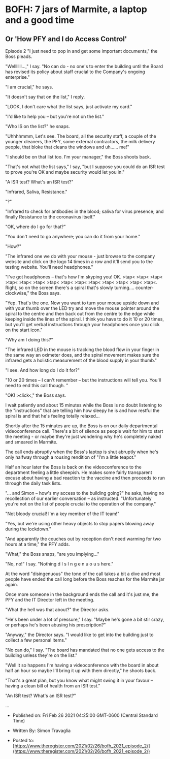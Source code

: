 # BOFH: 7 jars of Marmite, a laptop and a good time

## Or 'How PFY and I do Access Control'

Episode 2 "I just need to pop in and get some important documents," the Boss pleads.

"Welllllll…," I say. "No can do - no one's to enter the building until the Board has revised its policy about staff crucial to the Company's ongoing enterprise."

"I am crucial," he says.

"It doesn't say that on the list," I reply.

"LOOK, I don't care what the list says, just activate my card."

"I'd like to help you – but you're not on the list."

"Who IS on the list?" he snaps.

"Uhhhhmmm, Let's see. The board, all the security staff, a couple of the younger cleaners, the PFY, some external contractors, the milk delivery people, that bloke that cleans the windows and uh...... me!"

"I should be on that list too. I'm your manager," the Boss shoots back.

"That's not what the list says," I say, "but I suppose you could do an ISR test to prove you're OK and maybe security would let you in."

"A ISR test? What's an ISR test?"

"Infrared, Saliva, Resistance."

"?"

"Infrared to check for antibodies in the blood; saliva for virus presence; and finally Resistance to the coronavirus itself."

"OK, where do I go for that?"

"You don't need to go anywhere; you can do it from your home."

"How?"

"The infrared one we do with your mouse - just browse to the company website and click on the logo 14 times in a row and it'll send you to the testing website. You'll need headphones."

"I've got headphones – that's how I'm skyping you! OK. >tap< >tap< >tap< >tap< >tap< >tap< >tap< >tap< >tap< >tap< >tap< >tap< >tap< >tap<. Right, so on the screen there's a spiral that's slowly turning.... counter-clockwise," the Boss says.

"Yep. That's the one. Now you want to turn your mouse upside down and with your thumb over the LED try and move the mouse pointer around the spiral to the centre and then back out from the centre to the edge while keeping inside the lines of the spiral. I think you have to do it 10 or 20 times, but you'll get verbal instructions through your headphones once you click on the start icon."

"Why am I doing this?"

"The infrared LED in the mouse is tracking the blood flow in your finger in the same way an oximeter does, and the spiral movement makes sure the infrared gets a holistic measurement of the blood supply in your thumb."

"I see. And how long do I do it for?"

"10 or 20 times – I can't remember – but the instructions will tell you. You'll need to end this call though. "

"OK! >click<," the Boss says.

I wait patiently and about 15 minutes while the Boss is no doubt listening to the "instructions" that are telling him how sleepy he is and how restful the spiral is and that he's feeling totally relaxed…

Shortly after the 15 minutes are up, the Boss is on our daily departmental videoconference call. There's a bit of silence as people wait for him to start the meeting - or maybe they're just wondering why he's completely naked and smeared in Marmite.

The call ends abruptly when the Boss's laptop is shut abruptly when he's only halfway through a rousing rendition of "I’m a little teapot."

Half an hour later the Boss is back on the videoconference to the department feeling a little sheepish. He makes some fairly transparent excuse about having a bad reaction to the vaccine and then proceeds to run through the daily task lists.

"… and Simon – how's my access to the building going?" he asks, having no recollection of our earlier conversation – as instructed. "Unfortunately you're not on the list of people crucial to the operation of the company."

"Not bloody crucial! I'm a key member of the IT team!"

"Yes, but we're using other heavy objects to stop papers blowing away during the lockdown."

"And apparently the couches out by reception don't need warming for two hours at a time," the PFY adds.

"What," the Boss snaps, "are you implying…"

"No, no!" I say. "Nothing d I s I n g e n u o u s here."

At the word "disingenuous" the tone of the call takes a bit a dive and most people have ended the call long before the Boss reaches for the Marmite jar again.

Once more someone in the background ends the call and it's just me, the PFY and the IT Director left in the meeting.

"What the hell was that about?" the Director asks.

"He's been under a lot of pressure," I say. "Maybe he's gone a bit stir crazy, or perhaps he's been abusing his prescription?"

"Anyway," the Director says. "I would like to get into the building just to collect a few personal items."

"No can do," I say. "The board has mandated that no one gets access to the building unless they're on the list."

"Well it so happens I'm having a videoconference with the board in about half an hour so maybe I'll bring it up with them directly," he shoots back.

"That's a great plan, but you know what might swing it in your favour – having a clean bill of health from an ISR test."

"An ISR test? What's an ISR test?"

…



- Published on: Fri Feb 26 2021 04:25:00 GMT-0600 (Central Standard Time)

- Written By: Simon Travaglia

- Posted to: [https://www.theregister.com/2021/02/26/bofh_2021_episode_2/](https://www.theregister.com/2021/02/26/bofh_2021_episode_2/)